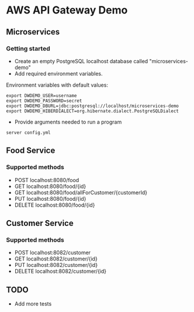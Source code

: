 # AWS API Gateway Demo
## Microservices
### Getting started
* Create an empty PostgreSQL localhost database called "microservices-demo"
* Add required environment variables.

Environment variables with default values:

	export DWDEMO_USER=username 
    export DWDEMO_PASSWORD=secret
    export DWDEMO_DBURL=jdbc:postgresql://localhost/microservices-demo
    export DWDEMO_HIBERDIALECT=org.hibernate.dialect.PostgreSQLDialect

* Provide arguments needed to run a program 

<!-- this separates the code snippet from the list element above -->
	
	server config.yml

## Food Service
### Supported methods
* POST    localhost:8080/food
* GET     localhost:8080/food/{id}
* GET     localhost:8080/food/allForCustomer/{customerId}
* PUT     localhost:8080/food/{id}
* DELETE  localhost:8080/food/{id}

## Customer Service
### Supported methods
* POST    localhost:8082/customer
* GET     localhost:8082/customer/{id}
* PUT     localhost:8082/customer/{id}
* DELETE  localhost:8082/customer/{id}

## TODO
* Add more tests
